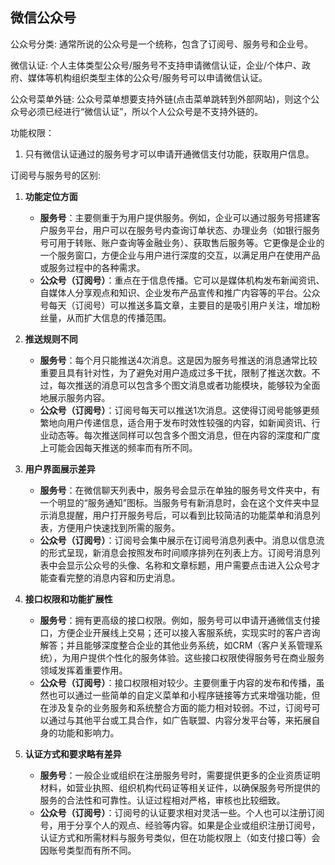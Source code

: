 ## 微信公众号

公众号分类:
通常所说的公众号是一个统称，包含了订阅号、服务号和企业号。


微信认证:
个人主体类型公众号/服务号不支持申请微信认证，企业/个体户、政府、媒体等机构组织类型主体的公众号/服务号可以申请微信认证。

公众号菜单外链:
公众号菜单想要支持外链(点击菜单跳转到外部网站)，则这个公众号必须已经进行“微信认证”，所以个人公众号是不支持外链的。

功能权限：
1. 只有微信认证通过的服务号才可以申请开通微信支付功能，获取用户信息。


订阅号与服务号的区别:
1. **功能定位方面**
   - **服务号**：主要侧重于为用户提供服务。例如，企业可以通过服务号搭建客户服务平台，用户可以在服务号内查询订单状态、办理业务（如银行服务号可用于转账、账户查询等金融业务）、获取售后服务等。它更像是企业的一个服务窗口，方便企业与用户进行深度的交互，以满足用户在使用产品或服务过程中的各种需求。
   - **公众号（订阅号）**：重点在于信息传播。它可以是媒体机构发布新闻资讯、自媒体人分享观点和知识、企业发布产品宣传和推广内容等的平台。公众号每天（订阅号）可以推送多篇文章，主要目的是吸引用户关注，增加粉丝量，从而扩大信息的传播范围。

2. **推送规则不同**
   - **服务号**：每个月只能推送4次消息。这是因为服务号推送的消息通常比较重要且具有针对性，为了避免对用户造成过多干扰，限制了推送次数。不过，每次推送的消息可以包含多个图文消息或者功能模块，能够较为全面地展示服务内容。
   - **公众号（订阅号）**：订阅号每天可以推送1次消息。这使得订阅号能够更频繁地向用户传递信息，适合用于发布时效性较强的内容，如新闻资讯、行业动态等。每次推送同样可以包含多个图文消息，但在内容的深度和广度上可能会因每天推送的频率而有所不同。

3. **用户界面展示差异**
   - **服务号**：在微信聊天列表中，服务号会显示在单独的服务号文件夹中，有一个明显的“服务通知”图标。当服务号有新消息时，会在这个文件夹中显示消息提醒，用户打开服务号后，可以看到比较简洁的功能菜单和消息列表，方便用户快速找到所需的服务。
   - **公众号（订阅号）**：订阅号会集中展示在订阅号消息列表中。消息以信息流的形式呈现，新消息会按照发布时间顺序排列在列表上方。订阅号消息列表中会显示公众号的头像、名称和文章标题，用户需要点击进入公众号才能查看完整的消息内容和历史消息。

4. **接口权限和功能扩展性**
   - **服务号**：拥有更高级的接口权限。例如，服务号可以申请开通微信支付接口，方便企业开展线上交易；还可以接入客服系统，实现实时的客户咨询解答；并且能够深度整合企业的其他业务系统，如CRM（客户关系管理系统），为用户提供个性化的服务体验。这些接口权限使得服务号在商业服务领域发挥着重要作用。
   - **公众号（订阅号）**：接口权限相对较少。主要侧重于内容的发布和传播，虽然也可以通过一些简单的自定义菜单和小程序链接等方式来增强功能，但在涉及复杂的业务服务和系统整合方面的能力相对较弱。不过，订阅号可以通过与其他平台或工具合作，如广告联盟、内容分发平台等，来拓展自身的功能和影响力。

5. **认证方式和要求略有差异**
   - **服务号**：一般企业或组织在注册服务号时，需要提供更多的企业资质证明材料，如营业执照、组织机构代码证等相关证件，以确保服务号所提供的服务的合法性和可靠性。认证过程相对严格，审核也比较细致。
   - **公众号（订阅号）**：订阅号的认证要求相对灵活一些。个人也可以注册订阅号，用于分享个人的观点、经验等内容。如果是企业或组织注册订阅号，认证方式和所需材料与服务号类似，但在功能权限上（如支付接口等）会因账号类型而有所不同。